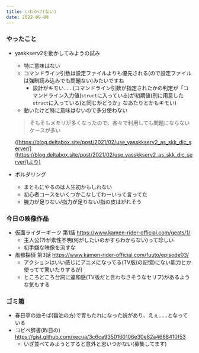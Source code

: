 ```yaml
---
title: いわかけ(ない)
date: 2022-09-09
---
```


### やったこと
+ yaskkserv2を動かしてみようの試み
  + 特に意味はない
  + コマンドライン引数は設定ファイルよりも優先される(ので設定ファイルは強制読み込みでも問題ない)みたいですね
    + 設計がキモい……(コマンドライン引数が指定されたかの判定が「コマンドライン入力値(`struct`に入っている)が初期値(別に用意した`struct`に入っている)と同じかどうか」なあたりとかもキモい)
  + 動いたけど特に意味はないので多分使わない

  > そもそもメモリが多くなったので、各々で利用しても問題にならないケースが多い

  ([https://blog.deltabox.site/post/2021/02/use_yasskkserv2_as_skk_dic_server/](https://blog.deltabox.site/post/2021/02/use_yasskkserv2_as_skk_dic_server/)より)

+ ボルダリング
  + まともにやるのは人生初かもしれない
  + 初心者コースをいくつかこなしてわーいって言ってた
  + 腕力が足りない/指力が足りない/指の皮はがれそう

### 今日の映像作品
+ 仮面ライダーギーツ 第1話 <https://www.kamen-rider-official.com/geats/1/>
  + 主人公(?)が素性不明(何がしたいのかすらわからない)って珍しい
  + 初手嫌な映像を流すな
+ 風都探偵 第3話 <https://www.kamen-rider-official.com/fuuto/episode03/>
  + アクションはいい感じにアニメになってる(TV版(の記憶)にない能力とか使ってて驚いたりするが)
  + ところどころ台詞に違和感(TV版だと言わなさそうなセリフ)があるような気もする


### ゴミ箱
+ 春日亭の油そば(醤油の方)で胃もたれになった説があり、えぇ……となっている
+ コピペ辞書(昨日の)
  <https://gist.github.com/xecua/3c6ca9350160106e30e82a4668410f53>
  + いざ並べてみようとすると意外と思いつかない(募集してます)
